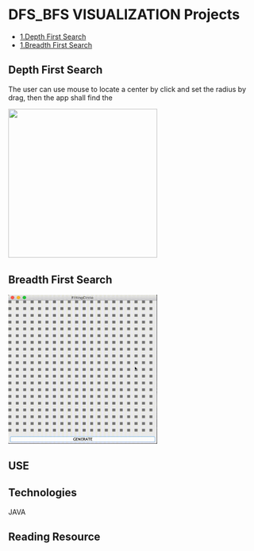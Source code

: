 # DFS_BFS VISUALIZATION Projects
* [1.Depth First Search](#depth-first-search)
* [1.Breadth First Search](#breadth-first-search)

## Depth First Search
The user can use mouse to locate a center by click and set the radius by drag, then the app shall find the
<!--![Alt Text](https://github.com/cchun319/GUI_fun/blob/main/circle.gif)-->
<img src="https://github.com/cchun319/DFS_BFS/DFS.gif" width="300" height="300"/>

## Breadth First Search
<img src="https://github.com/cchun319/GUI_fun/blob/main/fitting.gif" width="300" height="300"/>

## USE

## Technologies
JAVA

## Reading Resource
